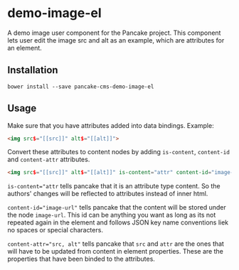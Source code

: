 # demo-image-el
A demo image user component for the Pancake project. This component lets user edit the image src and alt as an example, which are attributes for an element.

## Installation

```shell
bower install --save pancake-cms-demo-image-el
```

## Usage

Make sure that you have attributes added into data bindings. Example:

```html
<img src$="[[src]]" alt$="[[alt]]">
```

Convert these attributes to content nodes by adding `is-content`, `content-id` and `content-attr` attributes.

```html
<img src$="[[src]]" alt$="[[alt]]" is-content="attr" content-id="image-url" content-attr="src, alt">
```

`is-content="attr` tells pancake that it is an attribute type content. So the authors' changes will be reflected to attributes instead of inner html.

`content-id="image-url"` tells pancake that the content will be stored under the node `image-url`. This id can be anything you want as long as its not repeated again in the element and follows JSON key name conventions liek no spaces or special characters.

`content-attr="src, alt"` tells pancake that `src` and `attr` are the ones that will have to be updated from content in element properties. These are the properties that have been binded to the attributes.